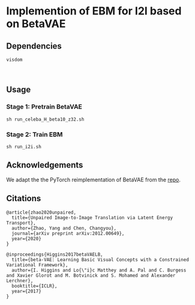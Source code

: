 # Implemention of EBM for I2I based on BetaVAE

## Dependencies

```
visdom
```
<br>

## Usage

### Stage 1: Pretrain BetaVAE
```
sh run_celeba_H_beta10_z32.sh
```

### Stage 2: Train EBM
```
sh run_i2i.sh
```

## Acknowledgements

We adapt the the PyTorch reimplementation of BetaVAE from the [repo](https://github.com/1Konny/Beta-VAE).

## Citations
```
@article{zhao2020unpaired,
  title={Unpaired Image-to-Image Translation via Latent Energy Transport},
  author={Zhao, Yang and Chen, Changyou},
  journal={arXiv preprint arXiv:2012.00649},
  year={2020}
}

@inproceedings{Higgins2017betaVAELB,
  title={beta-VAE: Learning Basic Visual Concepts with a Constrained Variational Framework},
  author={I. Higgins and Lo{\"i}c Matthey and A. Pal and C. Burgess and Xavier Glorot and M. Botvinick and S. Mohamed and Alexander Lerchner},
  booktitle={ICLR},
  year={2017}
}
```

